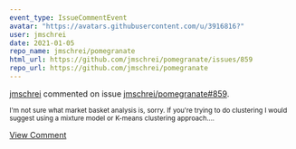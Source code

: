 ```yaml
---
event_type: IssueCommentEvent
avatar: "https://avatars.githubusercontent.com/u/3916816?"
user: jmschrei
date: 2021-01-05
repo_name: jmschrei/pomegranate
html_url: https://github.com/jmschrei/pomegranate/issues/859
repo_url: https://github.com/jmschrei/pomegranate
---
```


<a href='https://github.com/jmschrei' target='_blank'>jmschrei</a> commented on issue <a href='https://github.com/jmschrei/pomegranate/issues/859' target='_blank'>jmschrei/pomegranate#859</a>.

<small>I'm not sure what market basket analysis is, sorry. If you're trying to do clustering I would suggest using a mixture model or K-means clustering approach....</small>

<a href='https://github.com/jmschrei/pomegranate/issues/859' target='_blank'>View Comment</a>